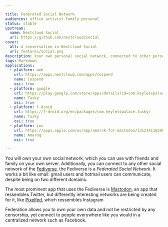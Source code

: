 ```yaml
---

title: Federated Social Network
audiences: office activist family personal
status: stable
upstream:
  name: Nextcloud Social
  url: https://github.com/nextcloud/social
cover:
  alt: A conversation in Nextcloud Social
  url: features/social.png
description: Your own personal social network, connected to other personal networks
tags: Markdown
applications:
  - platform: web
    url: https://apps.nextcloud.com/apps/cospend
    name: Cospend
    osi: true
  - platform: google
    url: https://play.google.com/store/apps/details?id=com.keylesspalace.tusky&hl=en
    name: Tusky
    osi: true
  - platform: f-droid
    url: https://f-droid.org/en/packages/com.keylesspalace.tusky/
    name: Tusky
    osi: true
  - platform: ios
    url: https://apps.apple.com/us/app/amarok-for-mastodon/id1214116200?ls=1
    name: Amaroq
    osi: true

---
```


You will own your own social network, which you can use with friends and family on your own server. Additionally, you can connect to any other social network of the [Fediverse](https://fediverse.party/). the Fediverse is a *Federated Social Network*. It works a bit like email: gmail users and hotmail users can communicate, despite being on two different domains.

The most prominent app that uses the Fediverse is [Mastodon](https://joinmastodon.org/), an app that ressembles Twitter, but differently interesting networks are being created for it, like [Pixelfed](https://pixelfed.org/), which ressembles Instagram

Federation allows you to own your own data and not be restricted by any censorship, yet connect to people everywhere like you would in a centralized network such as Facebook.
